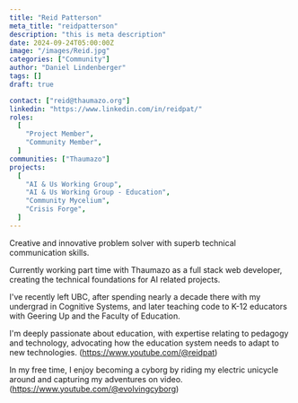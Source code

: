 ```yaml
---
title: "Reid Patterson"
meta_title: "reidpatterson"
description: "this is meta description"
date: 2024-09-24T05:00:00Z
image: "/images/Reid.jpg"
categories: ["Community"]
author: "Daniel Lindenberger"
tags: []
draft: true

contact: ["reid@thaumazo.org"]
linkedin: "https://www.linkedin.com/in/reidpat/"
roles:
  [
    "Project Member",
    "Community Member",
  ]
communities: ["Thaumazo"]
projects:
  [
    "AI & Us Working Group",
    "AI & Us Working Group - Education",
    "Community Mycelium",
    "Crisis Forge",
  ]
---
```

Creative and innovative problem solver with superb technical communication skills.

Currently working part time with Thaumazo as a full stack web developer, creating the technical foundations for AI related projects.

I've recently left UBC, after spending nearly a decade there with my undergrad in Cognitive Systems, and later teaching code to K-12 educators with Geering Up and the Faculty of Education. 

I'm deeply passionate about education, with expertise relating to pedagogy and technology, advocating how the education system needs to adapt to new technologies. (https://www.youtube.com/@reidpat)

In my free time, I enjoy becoming a cyborg by riding my electric unicycle around and capturing my adventures on video. (https://www.youtube.com/@evolvingcyborg)
